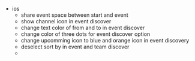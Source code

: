 - ios
	- share event space between start and event
	- show channel icon in event discover
	- change text color of from and to in event discover
	- change color of three dots for event discover option
	- change upcomming icon to blue and orange icon in event discovery
	- deselect sort by in event and team discover
	- 